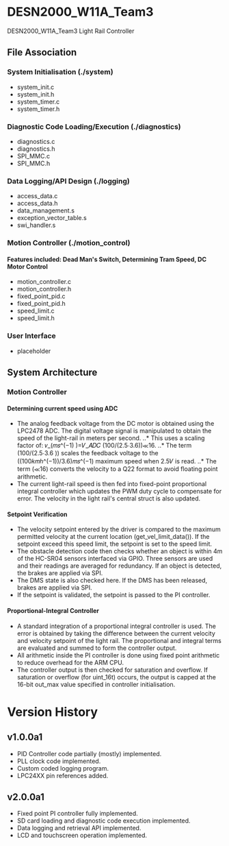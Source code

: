 # DESN2000_W11A_Team3
DESN2000_W11A_Team3 Light Rail Controller

## File Association
### System Initialisation (./system)
* system_init.c
* system_init.h
* system_timer.c
* system_timer.h

### Diagnostic Code Loading/Execution (./diagnostics)
* diagnostics.c
* diagnostics.h
* SPI_MMC.c
* SPI_MMC.h

### Data Logging/API Design (./logging)
* access_data.c
* access_data.h
* data_management.s
* exception_vector_table.s
* swi_handler.s

### Motion Controller (./motion_control)
#### Features included: Dead Man's Switch, Determining Tram Speed, DC Motor Control
* motion_controller.c
* motion_controller.h
* fixed_point_pid.c
* fixed_point_pid.h
* speed_limit.c
* speed_limit.h

### User Interface
* placeholder

## System Architecture
### Motion Controller
#### Determining current speed using ADC
* The analog feedback voltage from the DC motor is obtained using the LPC2478 ADC. The digital voltage signal is manipulated to obtain the speed of the light-rail in meters per second. 
..* This uses a scaling factor of: 𝑣_(𝑚𝑠^(−1) )=𝑉_𝐴𝐷𝐶 (100/(2.5⋅3.6))≪16.
..* The term (100/(2.5⋅3.6 )) scales the feedback voltage to the ((100𝑘𝑚ℎ^(−1))/3.6)𝑚𝑠^(−1) maximum speed when 2.5𝑉 is read.
..* The term (≪16) converts the velocity to a Q22 format to avoid floating point arithmetic.
* The current light-rail speed is then fed into fixed-point proportional integral controller which updates the PWM duty cycle to compensate for error. The velocity in the light rail's central struct is also updated.

#### Setpoint Verification
* The velocity setpoint entered by the driver is compared to the maximum permitted velocity at the current location (get_vel_limit_data()). If the setpoint exceed this speed limit, the setpoint is set to the speed limit.
* The obstacle detection code then checks whether an object is within 4m of the
HC-SR04 sensors interfaced via GPIO. Three sensors are used and their readings
are averaged for redundancy. If an object is detected, the brakes are applied via SPI.
* The DMS state is also checked here. If the DMS has been released, brakes are
applied via SPI.
* If the setpoint is validated, the setpoint is passed to the PI controller.

#### Proportional-Integral Controller
* A standard integration of a proportional integral controller is used. The error is obtained by taking the difference between the current velocity and velocity setpoint of the light rail. The proportional and integral terms are evaluated and summed to form the controller output.
* All arithmetic inside the PI controller is done using fixed point arithmetic to
reduce overhead for the ARM CPU.
* The controller output is then checked for saturation and overflow. If saturation or overflow (for uint_16t) occurs, the output is capped at the 16-bit out_max value specified in controller initialisation.

# Version History
## v1.0.0a1
* PID Controller code partially (mostly) implemented.
* PLL clock code implemented.
* Custom coded logging program.
* LPC24XX pin references added.

## v2.0.0a1
* Fixed point PI controller fully implemented.
* SD card loading and diagnostic code execution implemented.
* Data logging and retrieval API implemented.
* LCD and touchscreen operation implemented.



